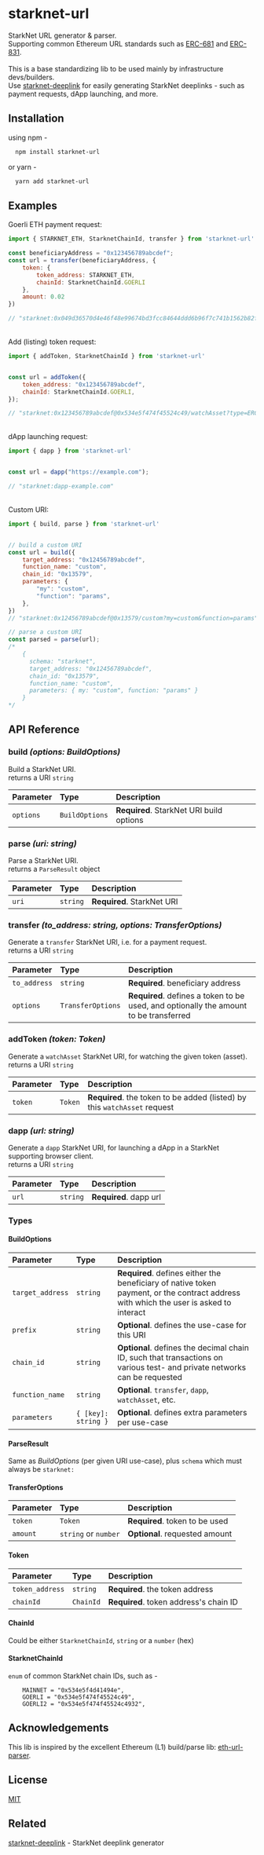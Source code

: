 # starknet-url

StarkNet URL generator & parser.
\
Supporting common Ethereum URL standards such as [ERC-681](https://eips.ethereum.org/EIPS/eip-681) and [ERC-831](https://eips.ethereum.org/EIPS/eip-831).
\
\
This is a base standardizing lib to be used mainly by infrastructure devs/builders.\
Use [starknet-deeplink](https://www.npmjs.com/package/starknet-deeplink)
for easily generating StarkNet deeplinks - such as payment requests, dApp launching, and more.
## Installation

using npm -
```bash
  npm install starknet-url
```
or yarn -

```bash
  yarn add starknet-url
``` 


## Examples

Goerli ETH payment request:

```javascript
import { STARKNET_ETH, StarknetChainId, transfer } from 'starknet-url'

const beneficiaryAddress = "0x123456789abcdef";
const url = transfer(beneficiaryAddress, {
    token: {
        token_address: STARKNET_ETH,
        chainId: StarknetChainId.GOERLI
    },
    amount: 0.02
})

// "starknet:0x049d36570d4e46f48e99674bd3fcc84644ddd6b96f7c741b1562b82f9e004dc7@0x534e5f474f45524c49/transfer?address=0x123456789abcdef&uint256=2e-2"
```
\
Add (listing) token request:

```javascript
import { addToken, StarknetChainId } from 'starknet-url'


const url = addToken({
    token_address: "0x123456789abcdef",
    chainId: StarknetChainId.GOERLI,
});

// "starknet:0x123456789abcdef@0x534e5f474f45524c49/watchAsset?type=ERC20"
```
\
dApp launching request:

```javascript
import { dapp } from 'starknet-url'


const url = dapp("https://example.com");

// "starknet:dapp-example.com"
```
\
Custom URI:

```javascript
import { build, parse } from 'starknet-url'


// build a custom URI
const url = build({
    target_address: "0x12456789abcdef",
    function_name: "custom",
    chain_id: "0x13579",
    parameters: {
        "my": "custom",
        "function": "params",
    },
})
// "starknet:0x12456789abcdef@0x13579/custom?my=custom&function=params"

// parse a custom URI
const parsed = parse(url);
/*
    {
      schema: "starknet",
      target_address: "0x12456789abcdef",
      chain_id: "0x13579",
      function_name: "custom",
      parameters: { my: "custom", function: "params" }
    }
*/
```
## API Reference

### build _(options: BuildOptions)_
Build a StarkNet URI.
\
returns a URI `string`

| Parameter | Type           | Description                              |
|:----------|:---------------|:-----------------------------------------|
| `options` | `BuildOptions` | **Required**. StarkNet URI build options |


### parse _(uri: string)_
Parse a StarkNet URI.
\
returns a `ParseResult` object

| Parameter | Type     | Description                |
|:----------|:---------|:---------------------------|
| `uri`     | `string` | **Required**. StarkNet URI |

### transfer _(to_address: string, options: TransferOptions)_
Generate a `transfer` StarkNet URI, i.e. for a payment request.
\
returns a URI `string`

| Parameter    | Type              | Description                                                                           |
|:-------------|:------------------|:--------------------------------------------------------------------------------------|
| `to_address` | `string`          | **Required**. beneficiary address                                                     |
| `options`    | `TransferOptions` | **Required**. defines a token to be used, and optionally the amount to be transferred |

### addToken _(token: Token)_
Generate a `watchAsset` StarkNet URI, for watching the given token (asset).
\
returns a URI `string`

| Parameter | Type    | Description                                                               |
|:----------|:--------|:--------------------------------------------------------------------------|
| `token`   | `Token` | **Required**. the token to be added (listed) by this `watchAsset` request |

### dapp _(url: string)_
Generate a `dapp` StarkNet URI, for launching a dApp in a StarkNet supporting browser client.
\
returns a URI `string`

| Parameter | Type     | Description            |
|:----------|:---------|:-----------------------|
| `url`     | `string` | **Required**. dapp url |

### Types

#### BuildOptions

| Parameter        | Type                | Description                                                                                                                            |
|:-----------------|:--------------------|:---------------------------------------------------------------------------------------------------------------------------------------|
| `target_address` | `string`            | **Required**. defines either the beneficiary of native token payment, or the contract address with which the user is asked to interact |
| `prefix`         | `string`            | **Optional**. defines the use-case for this URI                                                                                        |
| `chain_id`       | `string`            | **Optional**. defines the decimal chain ID, such that transactions on various test- and private networks can be requested              |
| `function_name`  | `string`            | **Optional**. `transfer`, `dapp`, `watchAsset`, etc.                                                                                   |
| `parameters`     | `{ [key]: string }` | **Optional**. defines extra parameters per use-case                                                                                    |

#### ParseResult

Same as *BuildOptions* (per given URI use-case), plus `schema` which must always be `starknet:`

#### TransferOptions
| Parameter | Type                 | Description                    |
|:----------|:---------------------|:-------------------------------|
| `token`   | `Token`              | **Required**. token to be used |
| `amount`  | `string` or `number` | **Optional**. requested amount |


#### Token
| Parameter       | Type      | Description                            |
|:----------------|:----------|:---------------------------------------|
| `token_address` | `string`  | **Required**. the token address        |
| `chainId`       | `ChainId` | **Required**. token address's chain ID |

#### ChainId
Could be either `StarknetChainId`, `string` or a `number` (hex)

#### StarknetChainId
`enum` of common StarkNet chain IDs, such as -
```
    MAINNET = "0x534e5f4d41494e",
    GOERLI = "0x534e5f474f45524c49",
    GOERLI2 = "0x534e5f474f45524c4932",
```
## Acknowledgements
This lib is inspired by the excellent Ethereum (L1) build/parse lib: [eth-url-parser](https://github.com/brunobar79/eth-url-parser).

## License

[MIT](https://choosealicense.com/licenses/mit/)


## Related

[starknet-deeplink](https://www.npmjs.com/package/starknet-deeplink) - StarkNet deeplink generator
